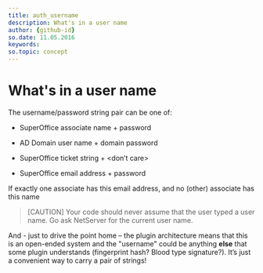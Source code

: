 ```yaml
---
title: auth_username
description: What's in a user name
author: {github-id}
so.date: 11.05.2016
keywords: 
so.topic: concept
---
```


# What's in a user name

The username/password string pair can be one of:

* SuperOffice associate name + password

* AD Domain user name + domain password

* SuperOffice ticket string + \<don’t care>

* SuperOffice email address + password

If exactly one associate has this email address, and no (other) associate has this name

> [CAUTION]
> Your code should never assume that the user typed a user name. Go ask NetServer for the current user name.

And - just to drive the point home – the plugin architecture means that this is an open-ended system and the "username" could be anything **else** that some plugin understands (fingerprint hash? Blood type signature?). It’s just a convenient way to carry a pair of strings!
